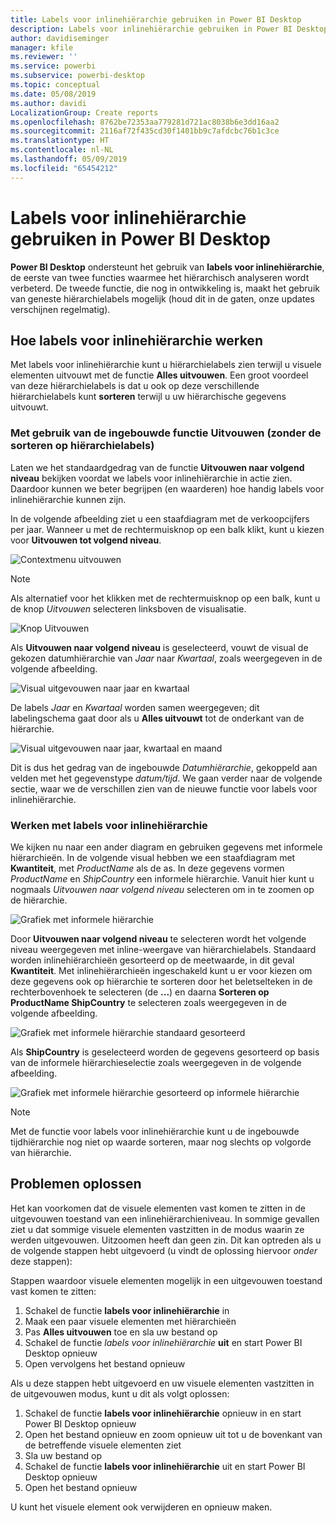 ```yaml
---
title: Labels voor inlinehiërarchie gebruiken in Power BI Desktop
description: Labels voor inlinehiërarchie gebruiken in Power BI Desktop
author: davidiseminger
manager: kfile
ms.reviewer: ''
ms.service: powerbi
ms.subservice: powerbi-desktop
ms.topic: conceptual
ms.date: 05/08/2019
ms.author: davidi
LocalizationGroup: Create reports
ms.openlocfilehash: 8762be72353aa779281d721ac8038b6e3dd16aa2
ms.sourcegitcommit: 2116af72f435cd30f1401bb9c7afdcbc76b1c3ce
ms.translationtype: HT
ms.contentlocale: nl-NL
ms.lasthandoff: 05/09/2019
ms.locfileid: "65454212"
---
```

# <a name="use-inline-hierarchy-labels-in-power-bi-desktop"></a>Labels voor inlinehiërarchie gebruiken in Power BI Desktop
**Power BI Desktop** ondersteunt het gebruik van **labels voor inlinehiërarchie**, de eerste van twee functies waarmee het hiërarchisch analyseren wordt verbeterd. De tweede functie, die nog in ontwikkeling is, maakt het gebruik van geneste hiërarchielabels mogelijk (houd dit in de gaten, onze updates verschijnen regelmatig).   

## <a name="how-inline-hierarchy-labels-work"></a>Hoe labels voor inlinehiërarchie werken
Met labels voor inlinehiërarchie kunt u hiërarchielabels zien terwijl u visuele elementen uitvouwt met de functie **Alles uitvouwen**. Een groot voordeel van deze hiërarchielabels is dat u ook op deze verschillende hiërarchielabels kunt **sorteren** terwijl u uw hiërarchische gegevens uitvouwt.

### <a name="using-the-built-in-expand-feature-without-sorting-by-hierarchy-labels"></a>Met gebruik van de ingebouwde functie Uitvouwen (zonder de sorteren op hiërarchielabels)
Laten we het standaardgedrag van de functie **Uitvouwen naar volgend niveau** bekijken voordat we labels voor inlinehiërarchie in actie zien. Daardoor kunnen we beter begrijpen (en waarderen) hoe handig labels voor inlinehiërarchie kunnen zijn.

In de volgende afbeelding ziet u een staafdiagram met de verkoopcijfers per jaar. Wanneer u met de rechtermuisknop op een balk klikt, kunt u kiezen voor **Uitvouwen tot volgend niveau**.

![Contextmenu uitvouwen](media/desktop-inline-hierarchy-labels/desktop-inline-hierarchy-labels-menu.png)

> [!NOTE]
> Als alternatief voor het klikken met de rechtermuisknop op een balk, kunt u de knop *Uitvouwen* selecteren linksboven de visualisatie.

  ![Knop Uitvouwen](media/desktop-inline-hierarchy-labels/desktop-inline-hierarchy-labels-expand-button-finger.png)


Als **Uitvouwen naar volgend niveau** is geselecteerd, vouwt de visual de gekozen datumhiërarchie van *Jaar* naar *Kwartaal*, zoals weergegeven in de volgende afbeelding.

![Visual uitgevouwen naar jaar en kwartaal](media/desktop-inline-hierarchy-labels/desktop-inline-hierarchy-labels-qty-year-quarter.png)

De labels *Jaar* en *Kwartaal* worden samen weergegeven; dit labelingschema gaat door als u **Alles uitvouwt** tot de onderkant van de hiërarchie.

![Visual uitgevouwen naar jaar, kwartaal en maand](media/desktop-inline-hierarchy-labels/desktop-inline-hierarchy-labels-qty-year-quarter-month.png)

Dit is dus het gedrag van de ingebouwde *Datumhiërarchie*, gekoppeld aan velden met het gegevenstype *datum/tijd*. We gaan verder naar de volgende sectie, waar we de verschillen zien van de nieuwe functie voor labels voor inlinehiërarchie.

### <a name="using-inline-hierarchy-labels"></a>Werken met labels voor inlinehiërarchie
We kijken nu naar een ander diagram en gebruiken gegevens met informele hiërarchieën. In de volgende visual hebben we een staafdiagram met **Kwantiteit**, met *ProductName* als de as. In deze gegevens vormen *ProductName* en *ShipCountry* een informele hiërarchie. Vanuit hier kunt u nogmaals *Uitvouwen naar volgend niveau* selecteren om in te zoomen op de hiërarchie.

![Grafiek met informele hiërarchie](media/desktop-inline-hierarchy-labels/desktop-inline-hierarchy-labels-informal-top-expand.png)

Door **Uitvouwen naar volgend niveau** te selecteren wordt het volgende niveau weergegeven met inline-weergave van hiërarchielabels. Standaard worden inlinehiërarchieën gesorteerd op de meetwaarde, in dit geval **Kwantiteit**. Met inlinehiërarchieën ingeschakeld kunt u er voor kiezen om deze gegevens ook op hiërarchie te sorteren door het beletselteken in de rechterbovenhoek te selecteren (de **...**) en daarna **Sorteren op ProductName ShipCountry** te selecteren zoals weergegeven in de volgende afbeelding.

![Grafiek met informele hiërarchie standaard gesorteerd](media/desktop-inline-hierarchy-labels/desktop-inline-hierarchy-labels-informal-sort-quantity.png)

Als **ShipCountry** is geselecteerd worden de gegevens gesorteerd op basis van de informele hiërarchieselectie zoals weergegeven in de volgende afbeelding.

![Grafiek met informele hiërarchie gesorteerd op informele hiërarchie](media/desktop-inline-hierarchy-labels/desktop-inline-hierarchy-labels-informal-sorted.png)

> [!NOTE]
> Met de functie voor labels voor inlinehiërarchie kunt u de ingebouwde tijdhiërarchie nog niet op waarde sorteren, maar nog slechts op volgorde van hiërarchie.
> 
> 

## <a name="troubleshooting"></a>Problemen oplossen
Het kan voorkomen dat de visuele elementen vast komen te zitten in de uitgevouwen toestand van een inlinehiërarchieniveau. In sommige gevallen ziet u dat sommige visuele elementen vastzitten in de modus waarin ze werden uitgevouwen. Uitzoomen heeft dan geen zin. Dit kan optreden als u de volgende stappen hebt uitgevoerd (u vindt de oplossing hiervoor *onder* deze stappen):

Stappen waardoor visuele elementen mogelijk in een uitgevouwen toestand vast komen te zitten:

1. Schakel de functie **labels voor inlinehiërarchie** in
2. Maak een paar visuele elementen met hiërarchieën
3. Pas **Alles uitvouwen** toe en sla uw bestand op
4. Schakel de functie *labels voor inlinehiërarchie* **uit** en start Power BI Desktop opnieuw
5. Open vervolgens het bestand opnieuw

Als u deze stappen hebt uitgevoerd en uw visuele elementen vastzitten in de uitgevouwen modus, kunt u dit als volgt oplossen:

1. Schakel de functie **labels voor inlinehiërarchie** opnieuw in en start Power BI Desktop opnieuw
2. Open het bestand opnieuw en zoom opnieuw uit tot u de bovenkant van de betreffende visuele elementen ziet
3. Sla uw bestand op
4. Schakel de functie **labels voor inlinehiërarchie** uit en start Power BI Desktop opnieuw
5. Open het bestand opnieuw

U kunt het visuele element ook verwijderen en opnieuw maken.

